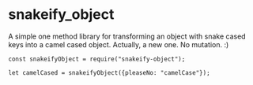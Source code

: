 # snakeify_object

A simple one method library for transforming an object with snake cased keys into a camel cased object. Actually, a new one. No mutation. :)

```
const snakeifyObject = require("snakeify-object");
   
let camelCased = snakeifyObject({pleaseNo: "camelCase"});
```
